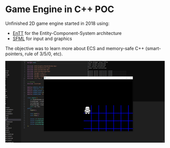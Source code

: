 # Game Engine in C++ POC
Unfinished 2D game engine started in 2018 using:
- [EnTT](https://github.com/skypjack/entt) for the Entity-Component-System architecture
- [SFML](https://www.sfml-dev.org/) for input and graphics

The objective was to learn more about ECS and memory-safe C++ (smart-pointers, rule of 3/5/0, etc).

<img src="static/project1.gif">

